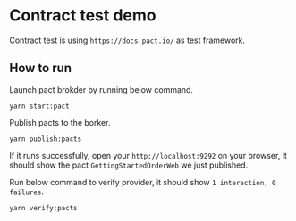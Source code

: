 # Contract test demo

Contract test is using `https://docs.pact.io/` as test framework.

## How to run

Launch pact brokder by running below command.

```
yarn start:pact
```

Publish pacts to the borker.

```
yarn publish:pacts
```

If it runs successfully, open your `http://localhost:9292` on your browser, it should show the pact `GettingStartedOrderWeb` we just published.

Run below command to verify provider, it should show `1 interaction, 0 failures`.

```
yarn verify:pacts
```